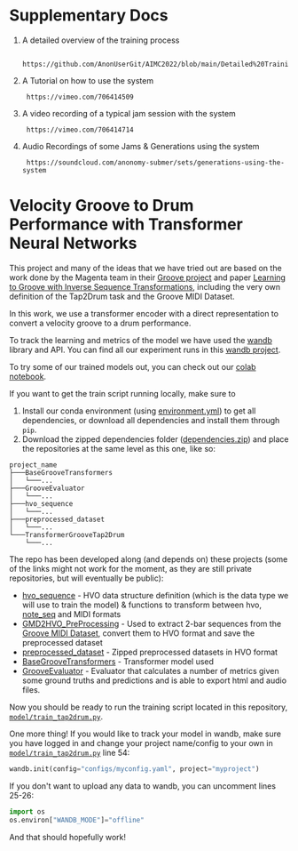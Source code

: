 # Supplementary Docs

1. A detailed overview of the training process

    
        https://github.com/AnonUserGit/AIMC2022/blob/main/Detailed%20Training%20Overview.pdf
    
    
2. A Tutorial on how to use the system


        https://vimeo.com/706414509
    
    
3. A video recording of a typical jam session with the system 


        https://vimeo.com/706414714
    
    
4. Audio Recordings of some Jams & Generations using the system


        https://soundcloud.com/anonomy-submer/sets/generations-using-the-system

      





# Velocity Groove to Drum Performance with Transformer Neural Networks
This project and many of the ideas that we have tried out are based on the work done
by the Magenta team in their [Groove project](https://magenta.tensorflow.org/datasets/groove) and paper [Learning to
Groove with Inverse Sequence Transformations](https://arxiv.org/abs/1905.06118), including the very own definition of
the Tap2Drum task and the Groove MIDI Dataset.

In this work, we use a transformer encoder with a direct representation to convert a velocity groove to a drum performance.

To track the learning and metrics of the model we have used the [wandb](https://wandb.ai/) library and API. You can find
all our experiment runs in this [wandb project](https://wandb.ai/[anon]).

To try some of our trained models out, you can check out our [colab notebook](./AIMC2022_Demo.ipynb).

If you want to get the train script running locally, make sure to
1. Install our conda environment (using [environment.yml](./environment.yml)) to get all dependencies, or download all dependencies and install them through `pip`.
2. Download the zipped dependencies folder ([dependencies.zip](./dependencies.zip)) and place the repositories at the same level as this one, like so:
```
project_name
├───BaseGrooveTransformers
│   └───...
├───GrooveEvaluator
│   └───...
├───hvo_sequence
│   └───...
├───preprocessed_dataset
│   └───...
└───TransformerGrooveTap2Drum
    └───...
```

The repo has been developed along (and depends on) these projects (some of the links might not work for the moment, as
they are still private repositories, but will eventually be public):  
- [hvo_sequence](https://github.com/[anon]/hvo_sequence) - HVO data structure definition (which is the data type we
will use to train the model) & functions to transform between hvo, [note_seq](https://github.com/magenta/note-seq)
and MIDI formats
- [GMD2HVO_PreProcessing](https://github.com/[anon]/GMD2HVO_PreProcessing) - Used to extract 2-bar sequences from
the [Groove MIDI Dataset](https://magenta.tensorflow.org/datasets/groove), convert them to HVO format and save the
preprocessed dataset
- [preprocessed_dataset](https://github.com/[anon]/preprocessed_dataset) - Zipped preprocessed datasets in HVO format
- [BaseGrooveTransformers](https://github.com/[anon]/BaseGrooveTransformers) - Transformer model used
- [GrooveEvaluator](https://github.com/[anon]/GrooveEvaluator) - Evaluator that calculates a number of metrics
given some ground truths and predictions and is able to export html and audio files.


Now you should be ready to run the training script located in this repository,
[`model/train_tap2drum.py`](./model/train_tap2drum.py).

One more thing! If you would like to track your model in wandb, make sure you have logged in and change
your project name/config to your own in [`model/train_tap2drum.py`](./model/train_tap2drum.py) line 54:
```python
wandb.init(config="configs/myconfig.yaml", project="myproject")
```

If you don't want to upload any data to wandb, you can uncomment lines 25-26:
```python
import os
os.environ["WANDB_MODE"]="offline"
```

And that should hopefully work!

